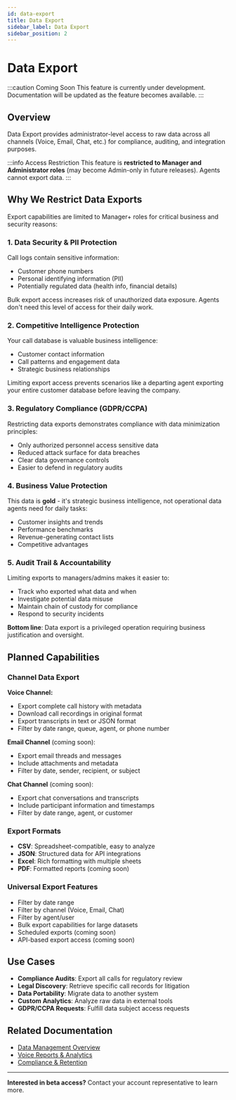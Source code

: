 ```yaml
---
id: data-export
title: Data Export
sidebar_label: Data Export
sidebar_position: 2
---
```


# Data Export

:::caution Coming Soon
This feature is currently under development. Documentation will be updated as the feature becomes available.
:::

## Overview

Data Export provides administrator-level access to raw data across all channels (Voice, Email, Chat, etc.) for compliance, auditing, and integration purposes.

:::info Access Restriction
This feature is **restricted to Manager and Administrator roles** (may become Admin-only in future releases). Agents cannot export data.
:::

## Why We Restrict Data Exports

Export capabilities are limited to Manager+ roles for critical business and security reasons:

### 1. Data Security & PII Protection
Call logs contain sensitive information:
- Customer phone numbers
- Personal identifying information (PII)
- Potentially regulated data (health info, financial details)

Bulk export access increases risk of unauthorized data exposure. Agents don't need this level of access for their daily work.

### 2. Competitive Intelligence Protection
Your call database is valuable business intelligence:
- Customer contact information
- Call patterns and engagement data
- Strategic business relationships

Limiting export access prevents scenarios like a departing agent exporting your entire customer database before leaving the company.

### 3. Regulatory Compliance (GDPR/CCPA)
Restricting data exports demonstrates compliance with data minimization principles:
- Only authorized personnel access sensitive data
- Reduced attack surface for data breaches
- Clear data governance controls
- Easier to defend in regulatory audits

### 4. Business Value Protection
This data is **gold** - it's strategic business intelligence, not operational data agents need for daily tasks:
- Customer insights and trends
- Performance benchmarks
- Revenue-generating contact lists
- Competitive advantages

### 5. Audit Trail & Accountability
Limiting exports to managers/admins makes it easier to:
- Track who exported what data and when
- Investigate potential data misuse
- Maintain chain of custody for compliance
- Respond to security incidents

**Bottom line**: Data export is a privileged operation requiring business justification and oversight.

## Planned Capabilities

### Channel Data Export

**Voice Channel:**
- Export complete call history with metadata
- Download call recordings in original format
- Export transcripts in text or JSON format
- Filter by date range, queue, agent, or phone number

**Email Channel** (coming soon):
- Export email threads and messages
- Include attachments and metadata
- Filter by date, sender, recipient, or subject

**Chat Channel** (coming soon):
- Export chat conversations and transcripts
- Include participant information and timestamps
- Filter by date range, agent, or customer

### Export Formats
- **CSV**: Spreadsheet-compatible, easy to analyze
- **JSON**: Structured data for API integrations
- **Excel**: Rich formatting with multiple sheets
- **PDF**: Formatted reports (coming soon)

### Universal Export Features
- Filter by date range
- Filter by channel (Voice, Email, Chat)
- Filter by agent/user
- Bulk export capabilities for large datasets
- Scheduled exports (coming soon)
- API-based export access (coming soon)

## Use Cases

- **Compliance Audits**: Export all calls for regulatory review
- **Legal Discovery**: Retrieve specific call records for litigation
- **Data Portability**: Migrate data to another system
- **Custom Analytics**: Analyze raw data in external tools
- **GDPR/CCPA Requests**: Fulfill data subject access requests

## Related Documentation

- [Data Management Overview](/administration/data-management/overview)
- [Voice Reports & Analytics](/channels/voice/reports-analytics/overview)
- [Compliance & Retention](/administration/data-management/compliance-retention)

---

**Interested in beta access?** Contact your account representative to learn more.
